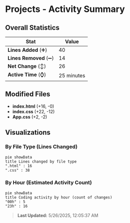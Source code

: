 # Projects - Activity Summary 

## Overall Statistics

| Stat                   | Value                                                             |
| ---------------------- | ----------------------------------------------------------------- |
| **Lines Added** (➕)   | 40                                          |
| **Lines Removed** (➖) | 14                                        |
| **Net Change** (↕)    | 26                |
| **Active Time** (⌚)   | 25 minutes |


## Modified Files
- **index.html** (+16, -0)
- **index.css** (+22, -12)
- **App.css** (+2, -2)

## Visualizations

### By File Type (Lines Changed)

```mermaid
pie showData
title Lines changed by file type
".html" : 16
".css" : 38
```

### By Hour (Estimated Activity Count)

```mermaid
pie showData
title Coding activity by hour (count of changes)
"00h" : 5
"23h" : 16
```


> **Last Updated:** 5/26/2025, 12:05:37 AM